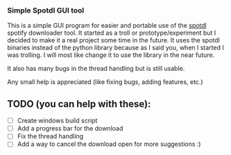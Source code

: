 ### Simple Spotdl GUI tool
This is a simple GUI program for easier and portable use of the [spotdl](https://github.com/spotDL/spotify-downloader) spotify downloader tool.
It started as a troll or prototype/experiment but I decided to make it a real project some time in the future.
It uses the spotdl binaries instead of the python library because as I said you, when I started I was trolling.
I will most like change it to use the library in the near future.

It also has many bugs in the thread handling but is still usable.

Any small help is appreciated (like fixing bugs, adding features, etc.)

## TODO (you can help with these):
- [ ] Create windows build script
- [ ] Add a progress bar for the download
- [ ] Fix the thread handling
- [ ] Add a way to cancel the download
open for more suggestions :)